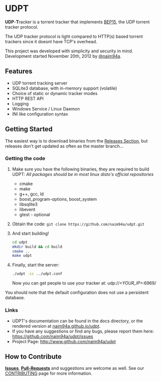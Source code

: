 # UDPT
**UDP**-**T**racker is a torrent tracker that implements [BEP15](http://www.bittorrent.org/beps/bep_0015.html),
the UDP torrent tracker protocol. 

The UDP tracker protocol is light compared to HTTP(s) based torrent 
trackers since  it doesnt have TCP's overhead.

This project was developed with simplicity and security in mind.
Development started November 20th, 2012 by [@naim94a](https://github.com/naim94a).

## Features
* UDP torrent tracking server
* SQLite3 database, with in-memory support (volatile)
* Choice of static or dynamic tracker modes
* HTTP REST API
* Logging
* Windows Service / Linux Daemon
* INI like configuration syntax

## Getting Started
The easiest way is to download binaries from the [Releases Section](https://github.com/naim94a/udpt/releases),
but releases don't get updated as often as the master branch...

### Getting the code
1. Make sure you have the following binaries, they are required to build UDPT: *All packages should be in most linux disto's official repositories*
    * cmake
    * make
    * g++, gcc, ld
    * boost_program-options, boost_system
    * libsqlite3
    * libevent
    * gtest - optional
    
2. Obtain the code: `git clone https://github.com/naim94a/udpt.git`

3. And start building!
    ```sh
    cd udpt
    mkdir build && cd build
    cmake ..
    make udpt
    ```

4. Finally, start the server:
    ```sh
    ./udpt -ic ../udpt.conf
    ```
    Now you can get people to use your tracker at: udp://*<YOUR_IP>*:6969/

You should note that the default configuration does not use a persistent database.

### Links
* UDPT's documentation can be found in the docs directory, or the rendered version at [naim94a.github.io/udpt](https://naim94a.github.io/udpt). 
* If you have any suggestions or find any bugs, please report them here: https://github.com/naim94a/udpt/issues
* Project Page: http://www.github.com/naim94a/udpt

## How to Contribute
[**Issues**](https://github.com/naim94a/udpt/issues), 
[**Pull-Requests**](https://github.com/naim94a/udpt/pulls) 
and suggestions are welcome as well.
See our [CONTRIBUTING](.github/CONTRIBUTING.md) page for more information.
